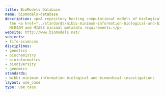 ```yaml
---
title: BioModels Database
name: biomodels-database
description: <p>A repository hosting computational models of biological systems, using
  the <a href="../standards/mibbi-minimum-information-biological-and-biomedical-investigations.html">MIBBI</a>-registered
  MIRIAM and MIASE minimal metadata requirements.</p>
website: http://www.biomodels.net/
subjects:
- life-sciences
disciplines:
- genetics
- biochemistry
- bioinformatics
- biodiversity
- genomics
standards:
- mibbi-minimum-information-biological-and-biomedical-investigations
layout: use_case
type: use_case
---
```


